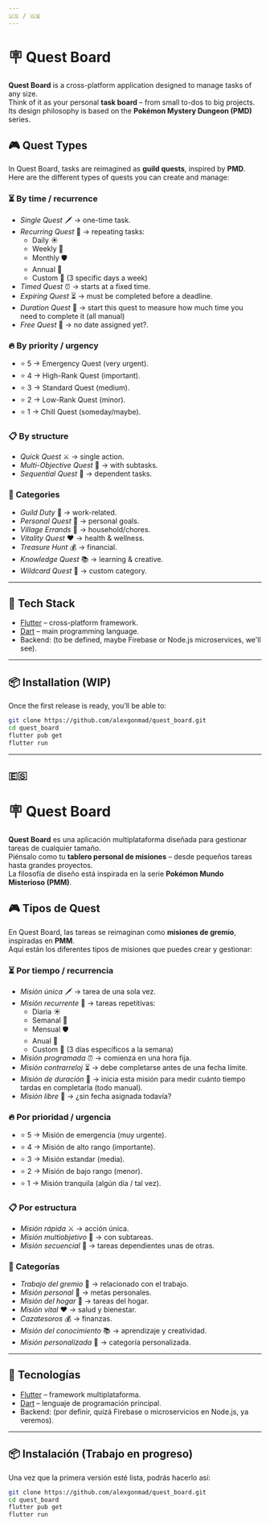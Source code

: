 ```yaml
---
🇺🇸 / 🇬🇧
---
```

# 🪧 Quest Board

**Quest Board** is a cross-platform application designed to manage tasks of any size.  
Think of it as your personal **task board** – from small to-dos to big projects. Its
design philosophy is based on the **Pokémon Mystery Dungeon (PMD)** series.

## 🎮 Quest Types 

In Quest Board, tasks are reimagined as **guild quests**, inspired by **PMD**.  
Here are the different types of quests you can create and manage:

### ⏳ By time / recurrence
- *Single Quest* 🗡️ → one-time task.  
- *Recurring Quest* 📜 → repeating tasks:  
  - Daily ☀️  
  - Weekly 🌙  
  - Monthly 🛡️  
  - Annual 🎉  
  - Custom 🧾 (3 specific days a week)
- *Timed Quest* ⏰ → starts at a fixed time.  
- *Expiring Quest* ⏳ → must be completed before a deadline.  
- *Duration Quest* 💪 → start this quest to measure how much time you need to complete it (all manual)
- *Free Quest* 🌊 → no date assigned yet?.  

### 🔥 By priority / urgency
- ⭐ 5 → Emergency Quest (very urgent).  
- ⭐ 4 → High-Rank Quest (important).  
- ⭐ 3 → Standard Quest (medium).  
- ⭐ 2 → Low-Rank Quest (minor).  
- ⭐ 1 → Chill Quest (someday/maybe).  

### 📋 By structure
- *Quick Quest* ⚔️ → single action.  
- *Multi-Objective Quest* 🎯 → with subtasks.  
- *Sequential Quest* 🔗 → dependent tasks.  

### 👥 Categories
- *Guild Duty* 🏢 → work-related.  
- *Personal Quest* 🌱 → personal goals.  
- *Village Errands* 🏡 → household/chores.  
- *Vitality Quest* ❤️ → health & wellness.  
- *Treasure Hunt* 💰 → financial.  
- *Knowledge Quest* 📚 → learning & creative.  
- *Wildcard Quest* 🎲 → custom category.  

---

## 🚀 Tech Stack
- [Flutter](https://flutter.dev/) – cross-platform framework.  
- [Dart](https://dart.dev/) – main programming language.  
- Backend: (to be defined, maybe Firebase or Node.js microservices, we'll see).  

---

## 📦 Installation (WIP)
Once the first release is ready, you’ll be able to:
```bash
git clone https://github.com/alexgonmad/quest_board.git
cd quest_board
flutter pub get
flutter run
```

---
🇪🇸
---
# 🪧 Quest Board

**Quest Board** es una aplicación multiplataforma diseñada para gestionar tareas de cualquier tamaño.  
Piénsalo como tu **tablero personal de misiones** – desde pequeños tareas hasta grandes proyectos.  
La filosofía de diseño está inspirada en la serie **Pokémon Mundo Misterioso (PMM)**.

## 🎮 Tipos de Quest 

En Quest Board, las tareas se reimaginan como **misiones de gremio**, inspiradas en **PMM**.  
Aquí están los diferentes tipos de misiones que puedes crear y gestionar:

### ⏳ Por tiempo / recurrencia
- *Misión única* 🗡️ → tarea de una sola vez.  
- *Misión recurrente* 📜 → tareas repetitivas:  
  - Diaria ☀️  
  - Semanal 🌙  
  - Mensual 🛡️  
  - Anual 🎉  
  - Custom 🧾 (3 días específicos a la semana)  
- *Misión programada* ⏰ → comienza en una hora fija.  
- *Misión contrarreloj* ⏳ → debe completarse antes de una fecha límite.  
- *Misión de duración* 💪 → inicia esta misión para medir cuánto tiempo tardas en completarla (todo manual).  
- *Misión libre* 🌊 → ¿sin fecha asignada todavía?  

### 🔥 Por prioridad / urgencia
- ⭐ 5 → Misión de emergencia (muy urgente).  
- ⭐ 4 → Misión de alto rango (importante).  
- ⭐ 3 → Misión estandar (media).  
- ⭐ 2 → Misión de bajo rango (menor).  
- ⭐ 1 → Misión tranquila (algún día / tal vez).  

### 📋 Por estructura
- *Misión rápida* ⚔️ → acción única.  
- *Misión multiobjetivo* 🎯 → con subtareas.  
- *Misión secuencial* 🔗 → tareas dependientes unas de otras.  

### 👥 Categorías
- *Trabajo del gremio* 🏢 → relacionado con el trabajo.  
- *Misión personal* 🌱 → metas personales.  
- *Misión del hogar* 🏡 → tareas del hogar.  
- *Misión vital* ❤️ → salud y bienestar.  
- *Cazatesoros* 💰 → finanzas.  
- *Misión del conocimiento* 📚 → aprendizaje y creatividad.  
- *Misión personalizada* 🎲 → categoría personalizada.  

---

## 🚀 Tecnologías
- [Flutter](https://flutter.dev/) – framework multiplataforma.  
- [Dart](https://dart.dev/) – lenguaje de programación principal.  
- Backend: (por definir, quizá Firebase o microservicios en Node.js, ya veremos).  

---

## 📦 Instalación (Trabajo en progreso)
Una vez que la primera versión esté lista, podrás hacerlo así:
```bash
git clone https://github.com/alexgonmad/quest_board.git
cd quest_board
flutter pub get
flutter run
```

